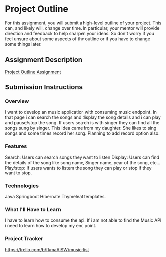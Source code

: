 # Project Outline
For this assignment, you will submit a high-level outline of your project. This can, and likely will, change over time. In particular, your mentor will provide direction and feedback to help sharpen your ideas. So don't worry if you feel unsure about some aspects of the outline or if you have to change some things later.

## Assignment Description
[Project Outline Assignment](https://education.launchcode.org/liftoff/modules/assignments/project-outline)

## Submission Instructions

### Overview
I want to develop an music application with consuming music endpoint. In that page i can search the songs and display the song details and i can play and pause/stop the song. 
If users search is with singer they can find all the songs sung by singer. This idea came from my daughter. She likes to sing songs and some times record her song. Planning to add record option also.  
### Features
Search: Users can search songs they want to listen
Display: Users can find the details of the song like song name, Singer name, year of the song, etc...
Play/stop: If users wants to listem the song they can play or stop if they want to stop.
### Technologies
Java
Springboot
Hibernate
Thymeleaf templates.
### What I'll Have to Learn
I have to learn how to consume the api. If i am not able to find the Music API i need to learn how to develop my end point.
### Project Tracker
https://trello.com/b/fkmaAlSW/music-list

